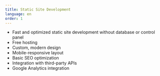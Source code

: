 ```yaml
---
title: Static Site Development
language: en
order: 1
---
```


- Fast and optimized static site development without database or control panel
- Free hosting
- Custom, modern design
- Mobile-responsive layout
- Basic SEO optimization
- Integration with third-party APIs
- Google Analytics integration
